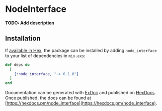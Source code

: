 # NodeInterface

**TODO: Add description**

## Installation

If [available in Hex](https://hex.pm/docs/publish), the package can be installed
by adding `node_interface` to your list of dependencies in `mix.exs`:

```elixir
def deps do
  [
    {:node_interface, "~> 0.1.0"}
  ]
end
```

Documentation can be generated with [ExDoc](https://github.com/elixir-lang/ex_doc)
and published on [HexDocs](https://hexdocs.pm). Once published, the docs can
be found at [https://hexdocs.pm/node_interface](https://hexdocs.pm/node_interface).

